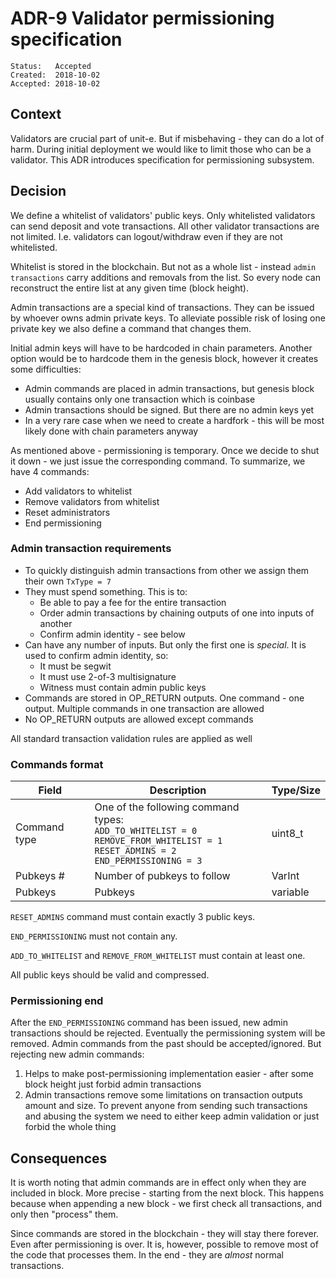 # ADR-9 Validator permissioning specification

```
Status:   Accepted
Created:  2018-10-02
Accepted: 2018-10-02
```

## Context

Validators are crucial part of unit-e. But if misbehaving - they can do a lot of harm. 
During initial deployment we would like to limit those who can be a validator.
This ADR introduces specification for permissioning subsystem.

## Decision

We define a whitelist of validators' public keys. Only whitelisted validators can send deposit and vote transactions.
All other validator transactions are not limited. I.e. validators can logout/withdraw even if they are not whitelisted.

Whitelist is stored in the blockchain. But not as a whole list - instead `admin transactions` carry
additions and removals from the list. So every node can reconstruct the entire list at any given time (block height).

Admin transactions are a special kind of transactions. They can be issued by whoever owns admin private keys.
To alleviate possible risk of losing one private key we also define a command that changes them. 

Initial admin keys will have to be hardcoded in chain parameters. Another option would be to hardcode them in the genesis block, however it creates some difficulties:
- Admin commands are placed in admin transactions, but genesis block usually contains only one transaction which is coinbase 
- Admin transactions should be signed. But there are no admin keys yet
- In a very rare case when we need to create a hardfork - this will be most likely done with chain parameters anyway

As mentioned above - permissioning is temporary. Once we decide to shut it down - we just issue the corresponding command. 
To summarize, we have 4 commands:
- Add validators to whitelist
- Remove validators from whitelist
- Reset administrators
- End permissioning

### Admin transaction requirements
- To quickly distinguish admin transactions from other we assign them their own `TxType = 7`
- They must spend something. This is to:
  - Be able to pay a fee for the entire transaction
  - Order admin transactions by chaining outputs of one into inputs of another
  - Confirm admin identity - see below
- Can have any number of inputs. But only the first one is _special_. It is used to confirm admin identity, so:
  - It must be segwit
  - It must use 2-of-3 multisignature
  - Witness must contain admin public keys
- Commands are stored in OP_RETURN outputs. One command - one output. Multiple commands in one transaction are allowed
- No OP_RETURN outputs are allowed except commands

All standard transaction validation rules are applied as well

### Commands format
Field         | Description                                  | Type/Size 
------------- | -------------------------------------------- | ----------------------
Command type  | One of the following command types:<br> `ADD_TO_WHITELIST = 0` <br> `REMOVE_FROM_WHITELIST = 1` <br> `RESET_ADMINS = 2` <br> `END_PERMISSIONING = 3` | uint8_t
Pubkeys #     | Number of pubkeys to follow                  | VarInt
Pubkeys       | Pubkeys                                      | variable

`RESET_ADMINS` command must contain exactly 3 public keys.

`END_PERMISSIONING` must not contain any.

`ADD_TO_WHITELIST` and `REMOVE_FROM_WHITELIST` must contain at least one.

All public keys should be valid and compressed.

### Permissioning end

After the `END_PERMISSIONING` command has been issued, new admin transactions should be rejected. Eventually the permissioning system will be removed. Admin commands from the past should be accepted/ignored. But rejecting new admin commands:
1) Helps to make post-permissioning implementation easier - after some block height just forbid admin transactions
2) Admin transactions remove some limitations on transaction outputs amount and size. To prevent anyone from sending such transactions and abusing the system we need to either keep admin validation or just forbid the whole thing

## Consequences

It is worth noting that admin commands are in effect only when they are included in block. More precise - starting from the next block. This happens because when appending a new block - we first check all transactions, and only then "process" them. 

Since commands are stored in the blockchain - they will stay there forever. Even after permissioning is over.
It is, however, possible to remove most of the code that processes them. In the end - they are _almost_ normal transactions.
